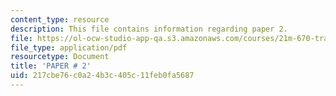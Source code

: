 ```yaml
---
content_type: resource
description: This file contains information regarding paper 2.
file: https://ol-ocw-studio-app-qa.s3.amazonaws.com/courses/21m-670-traditions-in-american-concert-dance-gender-and-autobiography-spring-2008/217cbe76c0a24b3c405c11feb0fa5687_MIT21M_670S08_paper2.pdf
file_type: application/pdf
resourcetype: Document
title: 'PAPER # 2'
uid: 217cbe76-c0a2-4b3c-405c-11feb0fa5687
---
```

